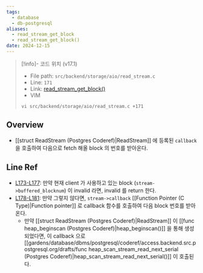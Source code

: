 ```yaml
---
tags:
  - database
  - db-postgresql
aliases:
  - read_stream_get_block
  - read_stream_get_block()
date: 2024-12-15
---
```

> [!info]- 코드 위치 (v17.1)
> - File path: `src/backend/storage/aio/read_stream.c`
> - Line: `171`
> - Link: [read_stream_get_block()](https://github.com/postgres/postgres/blob/REL_17_1/src/backend/storage/aio/read_stream.c#L166-L184)
> - VIM
> ```
> vi src/backend/storage/aio/read_stream.c +171
> ```

## Overview

- [[struct ReadStream (Postgres Coderef)|ReadStream]] 에 등록된 `callback` 을 호출하여 다음으로 fetch 해올 block 의 번호를 받아온다.

## Line Ref

- [L173-L177](https://github.com/postgres/postgres/blob/REL_17_1/src/backend/storage/aio/read_stream.c#L173-L177): 만약 현재 client 가 사용하고 있는 block (`stream->buffered_blocknum`) 이 invalid 라면, invalid 를 return 한다.
- [L178-L181](https://github.com/postgres/postgres/blob/REL_17_1/src/backend/storage/aio/read_stream.c#L178-L181): 만약 그렇지 않다면, `stream->callback` [[Function Pointer (C Type)|Function pointer]] 로 callback 함수를 호출하여 다음 block 번호를 받아온다.
	- 만약 [[struct ReadStream (Postgres Coderef)|ReadStream]] 이 [[func heap_beginscan (Postgres Coderef)|heap_beginscan()]] 을 통해 생성되었다면, 이 callback 으로 [[gardens/database/dbms/postgresql/coderef/access.backend.src.postgresql.org/drafts/func heap_scan_stream_read_next_serial (Postgres Coderef)|heap_scan_stream_read_next_serial()]] 이 호출된다.